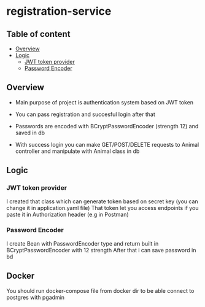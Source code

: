 # registration-service

## Table of content ##
- [Overview](#Overview)
- [Logic](#Logic)
  - [JWT token provider](#JWT-token-provider)
  - [Password Encoder](#Password-Encoder)




## Overview ##

- Main purpose of project is authentication system based on JWT token
- You can pass registration and succesful login after that
- Passwords are encoded with BCryptPasswordEncoder (strength 12) and saved in db

- With success login you can make GET/POST/DELETE requests to Animal controller and manipulate with Animal class in db


## Logic ##

### JWT token provider ###

  I created that class which can generate token based on secret key (you can change it in application.yaml file)
  That token let you access endpoints if you paste it in Authorization header (e.g in Postman)
 
### Password Encoder ###
  
  I create Bean with PasswordEncoder type and return built in BCryptPasswordEncoder with 12 strength
  After that i can save password in bd

## Docker ##

  You should run docker-compose file from docker dir to be able connect to postgres with pgadmin
